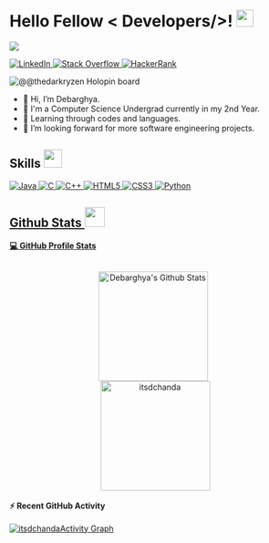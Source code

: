 <h1> Hello Fellow < Developers/>! <img src="https://raw.githubusercontent.com/MartinHeinz/MartinHeinz/master/wave.gif"
      width=30px> </h1>
<p align='center'>
</p>

<p>
  <a href="https://github.com/DenverCoder1/readme-typing-svg"><img
      src="https://readme-typing-svg.herokuapp.com?&font=IBM+Plex+Sans&color=abcdef&size=20&lines=Hello+there!;Welcome+to+my+GitHub+Profile!;I'm+a+Computer+Science+Undergrad" /></a>
</p>

<a href="https://www.linkedin.com/in/debarghya03/" target="_blank">
  <img alt="LinkedIn"
    src="https://img.shields.io/badge/LinkedIn-0077B5?style=for-the-badge&logo=linkedin&logoColor=white">
</a>
<a href="https://stackoverflow.com/users/19224723/debarghya-chanda" target="_blank">
  <img alt="Stack Overflow"
    src="https://img.shields.io/badge/Stack_Overflow-FE7A16?style=for-the-badge&logo=stack-overflow&logoColor=white">
</a>
<a href="https://www.hackerrank.com/itsdchanda" target="_blank">
  <img alt="HackerRank"
    src="https://img.shields.io/badge/-Hackerrank-2EC866?style=for-the-badge&logo=HackerRank&logoColor=white">
</a>

![@@thedarkryzen Holopin board](https://holopin.io/api/user/board?user=thedarkryzen)

- 👋 Hi, I’m Debarghya.
- 💼 I'm a Computer Science Undergrad currently in my 2nd Year.
- 💬 Learning through codes and languages.
- 👯 I’m looking forward for more software engineering projects.

<h2> Skills <img
    src="https://media2.giphy.com/media/QssGEmpkyEOhBCb7e1/giphy.gif?cid=ecf05e47a0n3gi1bfqntqmob8g9aid1oyj2wr3ds3mg700bl&rid=giphy.gif"
    width=32px> </h2>
<a href="https://www.java.com" target="_blank">

![Java](https://img.shields.io/badge/java-%23ED8B00.svg?style=for-the-badge&logo=java&logoColor=white)
![C](https://img.shields.io/badge/c-%2300599C.svg?style=for-the-badge&logo=c&logoColor=white)
![C++](https://img.shields.io/badge/c++-%2300599C.svg?style=for-the-badge&logo=c%2B%2B&logoColor=white)
![HTML5](https://img.shields.io/badge/html5-%23E34F26.svg?style=for-the-badge&logo=html5&logoColor=white)
![CSS3](https://img.shields.io/badge/css3-%231572B6.svg?style=for-the-badge&logo=css3&logoColor=white)
![Python](https://img.shields.io/badge/python-3670A0?style=for-the-badge&logo=python&logoColor=ffdd54)

  <h2> Github Stats <img
      src="https://i.pinimg.com/originals/65/c4/f4/65c4f452571be1261e9c623f7da488ac.gif" width=35px> </h2>

  <summary><b>💻 GitHub Profile Stats</b></summary>
  <br />
  <p align="center">
    <a href="https://github.com/anuraghazra/github-readme-stats"><img alt="Debarghya's Github Stats"
        src="https://github-readme-stats.vercel.app/api?username=itsdchanda&show_icons=true&count_private=true&theme=algolia"
        height="192px" /></a>
    <br />
    &nbsp;
    <img
      src="https://github-readme-stats.vercel.app/api/top-langs?username=itsdchanda&show_icons=true&locale=en&layout=compact&theme=algolia"
      alt="itsdchanda" height="192px" />
    <br />

  </p>

  <summary><b>⚡ Recent GitHub Activity</b></summary>
  <br />
  <a href="https://github.com/itsdchanda"><img alt="itsdchandaActivity Graph"
      src="https://activity-graph.herokuapp.com/graph?username=itsdchanda&custom_title=itsdchanda%20Contribution%20Graph&theme=react-dark" /></a>
  <br />

  <br />
